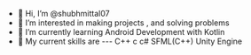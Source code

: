 - 👋 Hi, I’m @shubhmittal07
- 👀 I’m interested in making projects , and solving problems
- 🌱 I’m currently learning Android Development with Kotlin
- 💞️ My current skills are ---
      C++
      c
      c#
      SFML(C++)
      Unity Engine
      

<!---
shubhmittal07/shubhmittal07 is a ✨ special ✨ repository because its `README.md` (this file) appears on your GitHub profile.
You can click the Preview link to take a look at your changes.
--->
